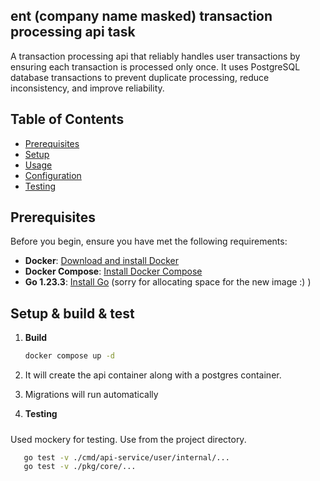 ## ent (company name masked) transaction processing api task



A transaction processing api that reliably handles user transactions by ensuring each transaction is processed only once. It uses PostgreSQL database transactions to prevent duplicate processing, reduce inconsistency, and improve reliability.

## Table of Contents

- [Prerequisites](#prerequisites)
- [Setup](#Setup)
- [Usage](#usage)
- [Configuration](#configuration)
- [Testing](#testing)



## Prerequisites

Before you begin, ensure you have met the following requirements:

- **Docker**: [Download and install Docker](https://www.docker.com/get-started)
- **Docker Compose**: [Install Docker Compose](https://docs.docker.com/compose/install/)
- **Go 1.23.3**: [Install Go](https://golang.org/dl/) (sorry for allocating space for the new image :) )

## Setup & build & test

1. **Build**
   ```bash
   docker compose up -d
2. It will create the api container along with a postgres container.
3. Migrations will run automatically

4. **Testing** 
#####
Used mockery for testing. 
Use from the project directory.
```bash
   go test -v ./cmd/api-service/user/internal/...
   go test -v ./pkg/core/...
